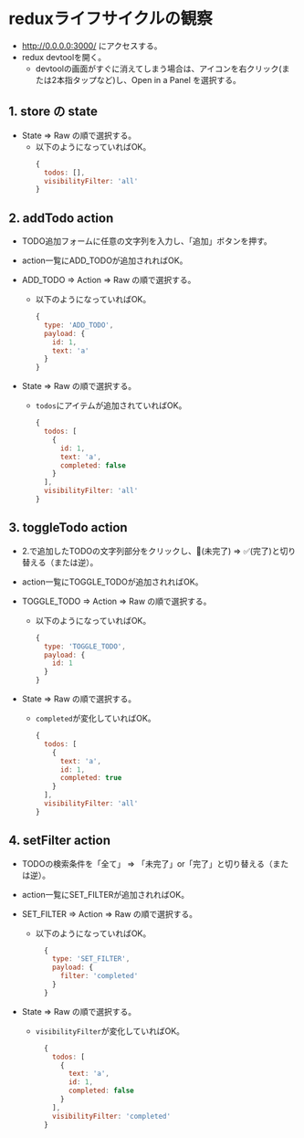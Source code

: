 # reduxライフサイクルの観察

- http://0.0.0.0:3000/ にアクセスする。
- redux devtoolを開く。
  - devtoolの画面がすぐに消えてしまう場合は、アイコンを右クリック(または2本指タップなど)し、Open in a Panel を選択する。

## 1. store の state

  - State => Raw の順で選択する。
    - 以下のようになっていればOK。
      ```js
      {
        todos: [],
        visibilityFilter: 'all'
      }
      ```

## 2. addTodo action

  - TODO追加フォームに任意の文字列を入力し、「追加」ボタンを押す。
  - action一覧にADD_TODOが追加されればOK。

  - ADD_TODO => Action => Raw の順で選択する。
    - 以下のようになっていればOK。
      ```js
      {
        type: 'ADD_TODO',
        payload: {
          id: 1,
          text: 'a'
        }
      }
      ```

  - State => Raw の順で選択する。
    - `todos`にアイテムが追加されていればOK。
      ```js
      {
        todos: [
          {
            id: 1,
            text: 'a',
            completed: false
          }
        ],
        visibilityFilter: 'all'
      }
      ```

## 3. toggleTodo action

  - 2.で追加したTODOの文字列部分をクリックし、🔴(未完了) => ✅(完了)と切り替える（または逆）。
  - action一覧にTOGGLE_TODOが追加されればOK。

  - TOGGLE_TODO => Action => Raw の順で選択する。
    - 以下のようになっていればOK。
      ```js
      {
        type: 'TOGGLE_TODO',
        payload: {
          id: 1
        }
      }
      ```

  - State => Raw の順で選択する。
    - `completed`が変化していればOK。
      ```js
      {
        todos: [
          {
            text: 'a',
            id: 1,
            completed: true
          }
        ],
        visibilityFilter: 'all'
      }
      ```

## 4. setFilter action

  - TODOの検索条件を「全て」 => 「未完了」or「完了」と切り替える（または逆）。
  - action一覧にSET_FILTERが追加されればOK。

  - SET_FILTER => Action => Raw の順で選択する。
    - 以下のようになっていればOK。
      ```js
        {
          type: 'SET_FILTER',
          payload: {
            filter: 'completed'
          }
        }
      ```

  - State => Raw の順で選択する。
    - `visibilityFilter`が変化していればOK。
      ```js
        {
          todos: [
            {
              text: 'a',
              id: 1,
              completed: false
            }
          ],
          visibilityFilter: 'completed'
        }
      ```
